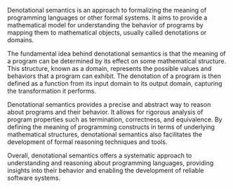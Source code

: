 Denotational semantics is an approach to formalizing the meaning of programming languages or other formal systems. It aims to provide a mathematical model for understanding the behavior of programs by mapping them to mathematical objects, usually called denotations or domains.

The fundamental idea behind denotational semantics is that the meaning of a program can be determined by its effect on some mathematical structure. This structure, known as a domain, represents the possible values and behaviors that a program can exhibit. The denotation of a program is then defined as a function from its input domain to its output domain, capturing the transformation it performs.

Denotational semantics provides a precise and abstract way to reason about programs and their behavior. It allows for rigorous analysis of program properties such as termination, correctness, and equivalence. By defining the meaning of programming constructs in terms of underlying mathematical structures, denotational semantics also facilitates the development of formal reasoning techniques and tools.

Overall, denotational semantics offers a systematic approach to understanding and reasoning about programming languages, providing insights into their behavior and enabling the development of reliable software systems.